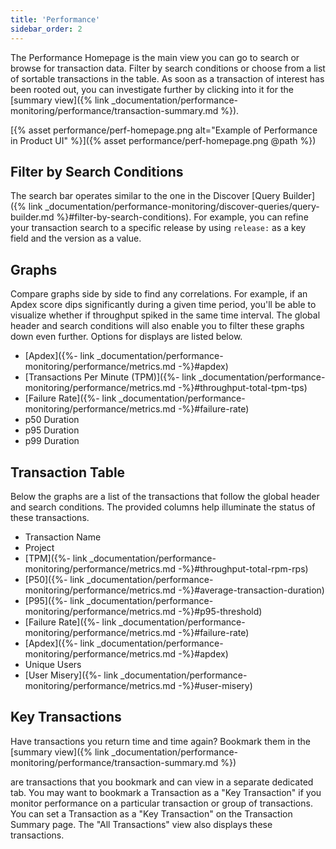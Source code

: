 ```yaml
---
title: 'Performance'
sidebar_order: 2
---
```


The Performance Homepage is the main view you can go to search or browse for transaction data. Filter by search conditions or choose from a list of sortable transactions in the table. As soon as a transaction of interest has been rooted out, you can investigate further by clicking into it for the [summary view]({% link _documentation/performance-monitoring/performance/transaction-summary.md %}).

[{% asset performance/perf-homepage.png alt="Example of Performance in Product UI" %}]({% asset performance/perf-homepage.png @path %})

## Filter by Search Conditions

The search bar operates similar to the one in the Discover [Query Builder]({% link _documentation/performance-monitoring/discover-queries/query-builder.md %}#filter-by-search-conditions). For example, you can refine your transaction search to a specific release by using `release:` as a key field and the version as a value.

## Graphs

Compare graphs side by side to find any correlations. For example, if an Apdex score dips significantly during a given time period, you'll be able to visualize whether if throughput spiked in the same time interval. The global header and search conditions will also enable you to filter these graphs down even further. Options for displays are listed below.

- [Apdex]({%- link _documentation/performance-monitoring/performance/metrics.md -%}#apdex)
- [Transactions Per Minute (TPM)]({%- link _documentation/performance-monitoring/performance/metrics.md -%}#throughput-total-tpm-tps)
- [Failure Rate]({%- link _documentation/performance-monitoring/performance/metrics.md -%}#failure-rate)
- p50 Duration
- p95 Duration
- p99 Duration

## Transaction Table

Below the graphs are a list of the transactions that follow the global header and search conditions. The provided columns help illuminate the status of these transactions.

- Transaction Name
- Project 
- [TPM]({%- link _documentation/performance-monitoring/performance/metrics.md -%}#throughput-total-rpm-rps)
- [P50]({%- link _documentation/performance-monitoring/performance/metrics.md -%}#average-transaction-duration)
- [P95]({%- link _documentation/performance-monitoring/performance/metrics.md -%}#p95-threshold)
- [Failure Rate]({%- link _documentation/performance-monitoring/performance/metrics.md -%}#failure-rate)
- [Apdex]({%- link _documentation/performance-monitoring/performance/metrics.md -%}#apdex)
- Unique Users
- [User Misery]({%- link _documentation/performance-monitoring/performance/metrics.md -%}#user-misery)

## Key Transactions

Have transactions you return time and time again? Bookmark them in the [summary view]({% link _documentation/performance-monitoring/performance/transaction-summary.md %})


 are transactions that you bookmark and can view in a separate dedicated tab. You may want to bookmark a Transaction as a "Key Transaction" if you monitor performance on a particular transaction or group of transactions. You can set a Transaction as a "Key Transaction" on the Transaction Summary page. The "All Transactions" view also displays these transactions.
